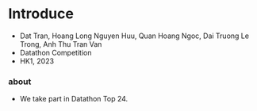 # Introduce 
- Dat Tran, Hoang Long Nguyen Huu, Quan Hoang Ngoc, Dai Truong Le Trong, Anh Thu Tran Van
- Datathon Competition
- HK1, 2023
### about 
- We take part in Datathon Top 24.
